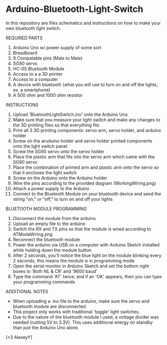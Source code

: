 # Arduino-Bluetooth-Light-Switch
In this repository are files schematics and instructions on how to make your own bluetooth light switch.

REQUIRED PARTS
1. Arduino Uno w/ power supply of some sort
2. Breadboard
3. 9 Compatable pins (Male to Male)
4. SG90 servo
5. HC-05 Bluetooth Module
6. Access to a a 3D printer
7. Access to a computer
8. A device with bluetooth (what you will use to turn on and off the lights, ex. a smartphone)
9. A 500 ohm and 1000 ohm resistor

INSTRUCTIONS
1. Upload 'BluetoothLightSwitch.ino' onto the Arduino Uno
2. Make sure that you measure your light switch and make any changes to the 3D printing files so that everything fits
3. Print all 3 3D printing components: servo arm, servo holder, and arduino holder
4. Screw on the aruduino holder and servo holder printed components onto the light switch panel
5. Screw the SG90 servo onto the servo holder
6. Place the plastic arm that fits into the servo arm which came with the SG90 servo
7. Place the combination of printed arm and plastic arm onto the servo so that it encloses the light switch
8. Screw on the Arduino onto the Arduino holder
9. Wire the pins according to the provided diagram (WorkingWiring.png)
10. Attach a power supply to the Arduino
11. Connect to the Bluetooth Module on your bluetooth device and send the string "on," or "off," to turn on and off your lights

BLUETOOTH MODULE PROGRAMMING
1. Disconnect the module from the arduino
2. Upload an empty file to the arduino
3. Switch the RX and TX pins so that the module is wired according to ATModeWiring.png
4. Reconnect the bluetooth module
5. Power the arduino via USB on a computer with Arduino Sketch installed while holding down the module button
6. After 2 seconds, you'll notice the blue light on the module blinking every 2 seconds, this means the module is in programming mode
7. Open the serial monitor in Arduino Sketch and set the bottom right boxes to 'Both NL & CR' and '9600 baud'
8. Type the command 'AT' twice, and if an 'OK' appears, then you can type your programming commands

ADDITIONAL NOTES
- When uploading a .ino file to the arduino, make sure the servo and bluetooth module are disconnected
- This project only works with traditional 'toggle' light switches.
- Due to the nature of the bluetooth module I used, a voltage divider was needed (cutting 5V to 3.3V). This uses additional energy on standby than just the Arduino Uno alone.

[<3 AlexeyY]
